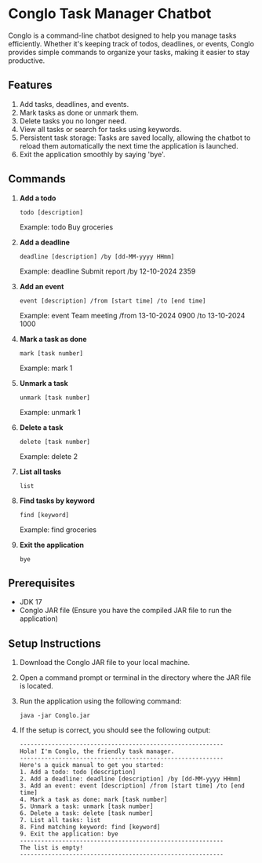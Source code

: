 # Conglo Task Manager Chatbot

Conglo is a command-line chatbot designed to help you manage tasks efficiently. Whether it's keeping track of todos, deadlines, or events,
Conglo provides simple commands to organize your tasks, making it easier to stay productive.

## Features

1. Add tasks, deadlines, and events.
2. Mark tasks as done or unmark them.
3. Delete tasks you no longer need.
4. View all tasks or search for tasks using keywords.
5. Persistent task storage: Tasks are saved locally, allowing the chatbot to reload them automatically the next time the application is launched.
6. Exit the application smoothly by saying 'bye'.

## Commands

1. **Add a todo**
   ```plaintext
   todo [description] 
   ```
   Example: todo Buy groceries

2. **Add a deadline**
   ```plaintext
   deadline [description] /by [dd-MM-yyyy HHmm]
   ```
   Example: deadline Submit report /by 12-10-2024 2359

3. **Add an event**
   ```plaintext
   event [description] /from [start time] /to [end time]
   ```
   Example: event Team meeting /from 13-10-2024 0900 /to 13-10-2024 1000

4. **Mark a task as done**
   ```plaintext
   mark [task number]
   ```
   Example: mark 1

5. **Unmark a task**
   ```plaintext
   unmark [task number]
   ```
   Example: unmark 1

6. **Delete a task**
   ```plaintext
   delete [task number]
   ```
   Example: delete 2

7. **List all tasks**
   ```plaintext
   list
   ```

8. **Find tasks by keyword**
   ```plaintext
   find [keyword]
   ```
   Example: find groceries

9. **Exit the application**
   ```plaintext
   bye
   ```

## Prerequisites

* JDK 17
* Conglo JAR file (Ensure you have the compiled JAR file to run the application)

## Setup Instructions

1. Download the Conglo JAR file to your local machine.
2. Open a command prompt or terminal in the directory where the JAR file is located.
3. Run the application using the following command:
   ```plaintext
   java -jar Conglo.jar
   ```
4. If the setup is correct, you should see the following output:

   ```plaintext
   ----------------------------------------------------------
   Hola! I'm Conglo, the friendly task manager.
   ----------------------------------------------------------
   Here's a quick manual to get you started:
   1. Add a todo: todo [description]
   2. Add a deadline: deadline [description] /by [dd-MM-yyyy HHmm]
   3. Add an event: event [description] /from [start time] /to [end time]
   4. Mark a task as done: mark [task number]
   5. Unmark a task: unmark [task number]
   6. Delete a task: delete [task number]
   7. List all tasks: list
   8. Find matching keyword: find [keyword]
   9. Exit the application: bye
   ----------------------------------------------------------
   The list is empty!
   ----------------------------------------------------------
   ```

